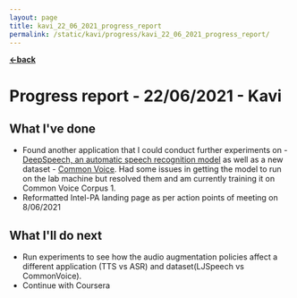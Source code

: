 ```yaml
---
layout: page
title: kavi_22_06_2021_progress_report
permalink: /static/kavi/progress/kavi_22_06_2021_progress_report/
---
```


[**<-back**](/static/kavi/progress)  

# Progress report - 22/06/2021 - Kavi

## What I've done

- Found another application that I could conduct further experiments on - [DeepSpeech, an automatic speech recognition model](https://github.com/Intel-PA/DeepSpeech) as well as a new dataset - [Common Voice](https://commonvoice.mozilla.org/en/datasets). Had some issues in getting the model to run on the lab machine but resolved them and am currently training it on Common Voice Corpus 1. 
- Reformatted Intel-PA landing page as per action points of meeting on 8/06/2021

## What I'll do next
- Run experiments to see how the audio augmentation policies affect a different application (TTS vs ASR) and dataset(LJSpeech vs CommonVoice).
- Continue with Coursera